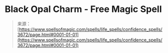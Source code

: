 <!--yml
category: 未分类
date: 2024-06-12 18:37:21
-->

# Black Opal Charm - Free Magic Spell

> 来源：[https://www.spellsofmagic.com/spells/life_spells/confidence_spells/3672/page.html#0001-01-01](https://www.spellsofmagic.com/spells/life_spells/confidence_spells/3672/page.html#0001-01-01)